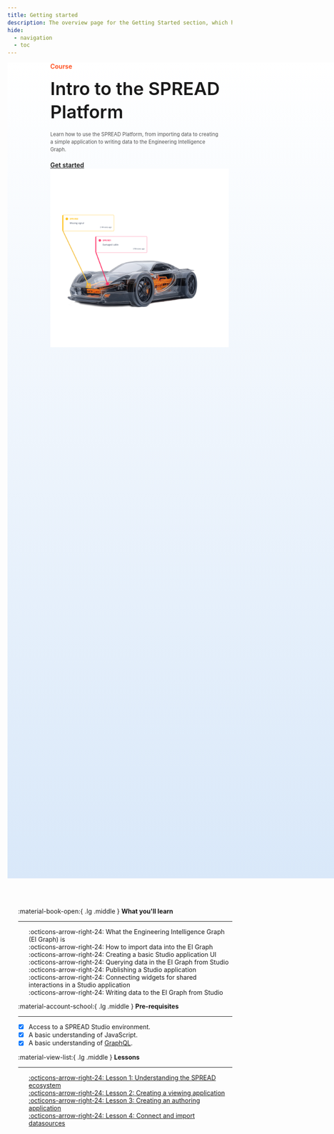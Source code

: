 ```yaml
---
title: Getting started
description: The overview page for the Getting Started section, which has learning content for using the SPREAD Platform.
hide:
  - navigation
  - toc
---
```


<!--
README

For guidance on how to write documenation, see https://dev.stage.spread.ai/docs/contributor/guide.html. Contact Documentation when this document is ready for review.
-->

<style>
     .md-typeset h1, .md-source-file, .md-typeset hr {
          display: none;
     }

     .md-typeset [data-preview], .md-typeset abbr {
          border-bottom: none;
     }

     nav.md-path {
          display: none !important;
     }

     .md-main__inner {
          margin: 0 !important;
     }

     .md-content__button {
          margin: 8.25px !important;
     }

     article.md-content__inner {
          margin: 0 !important;
          padding-bottom: 3em;
          padding-top: 3em;
     }

     .header {
          width: 100vw;
          background-image: linear-gradient(0deg,#d9e8f9,white);
          min-height: 45vh;
          padding-bottom: 2em;
     }

     .header > .right-header-block {
          display: inline-block !important;
          text-align: left;
          font-weight: 600;
          width: 40vw;
          padding-left: 10vw;
     }

     .header > .left-header-block {
          display: inline-block !important;
          text-align: right;
          min-width: 40vw;
          padding-left: 10vw;
     }

     li {
          list-style-type: none !important;
     }
</style>

<div class='header'>

<div class='right-header-block'>
	<div style='color: #FF4715'>Course</div>
	<div style='padding-top: 1rem; padding-bottom: 1rem; font-size: 2.5rem; line-height: 1.3' markdown>Intro to the SPREAD Platform</div>
	<div style='color: #525252; line-height: 1.5; font-weight: 400; font-size: 0.7rem'>Learn how to use the SPREAD Platform, from importing data to creating a simple application to writing data to the Engineering Intelligence Graph.</div>
     <br>
     <div>
          <a href="introduction-spread/what-is-spread.md" class="md-button md-button--primary">Get started</a>
     </div>
</div>

<div class='left-header-block'>
     <img src="src/car-diagnosis-demo.png" alt="Image of a car undergoing diagnostics" width="400" style="border: none">
</div>

</div>

<br>
<br>
<br>

<div class='grid cards' style='max-width: 90vw !important; margin: auto' markdown>

- :material-book-open:{ .lg .middle } __What you'll learn__

    ---



    - :octicons-arrow-right-24: What the Engineering Intelligence Graph (EI Graph) is
    - :octicons-arrow-right-24: How to import data into the EI Graph
    - :octicons-arrow-right-24: Creating a basic Studio application UI
    - :octicons-arrow-right-24: Querying data in the EI Graph from Studio
    - :octicons-arrow-right-24: Publishing a Studio application
    - :octicons-arrow-right-24: Connecting widgets for shared interactions in a Studio application
    - :octicons-arrow-right-24: Writing data to the EI Graph from Studio

- :material-account-school:{ .lg .middle } __Pre-requisites__

    ---



    - [x] Access to a SPREAD Studio environment.
    - [x] A basic understanding of JavaScript.
    - [x] A basic understanding of [GraphQL](https://graphql.org/learn/).

- :material-view-list:{ .lg .middle } __Lessons__

    ---



    - [:octicons-arrow-right-24: Lesson 1: Understanding the SPREAD ecosystem](#)
    - [:octicons-arrow-right-24: Lesson 2: Creating a viewing application](#)
    - [:octicons-arrow-right-24: Lesson 3: Creating an authoring application](#)
    - [:octicons-arrow-right-24: Lesson 4: Connect and import datasources](#)

</div>
